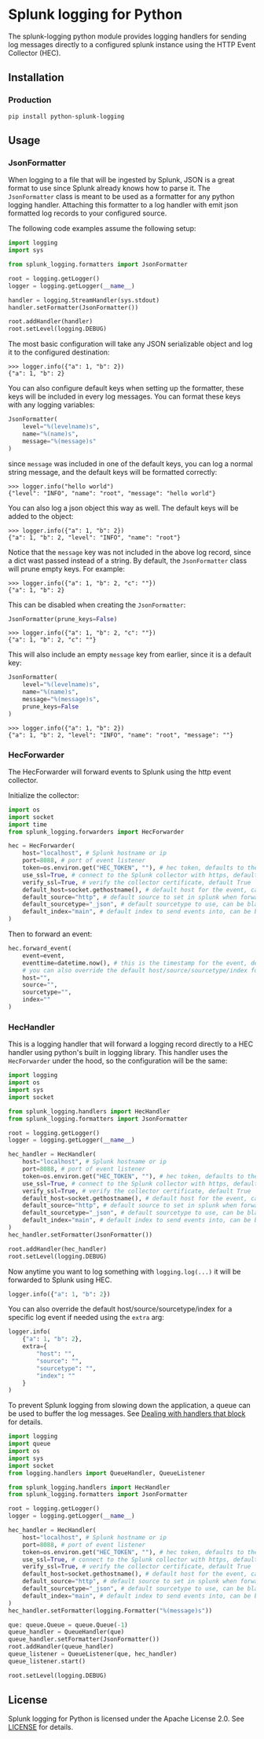 # Splunk logging for Python

The splunk-logging python module provides logging handlers for sending log messages directly to a configured
splunk instance using the HTTP Event Collector (HEC).

## Installation

### Production

```
pip install python-splunk-logging
```

## Usage

### JsonFormatter

When logging to a file that will be ingested by Splunk, JSON is a great format to use since Splunk already knows how to parse it.
The `JsonFormatter` class is meant to be used as a formatter for any python logging handler.
Attaching this formatter to a log handler with emit json formatted log records to your configured source.

The following code examples assume the following setup:
```python
import logging
import sys

from splunk_logging.formatters import JsonFormatter

root = logging.getLogger()
logger = logging.getLogger(__name__)

handler = logging.StreamHandler(sys.stdout)
handler.setFormatter(JsonFormatter())

root.addHandler(handler)
root.setLevel(logging.DEBUG)
```

The most basic configuration will take any JSON serializable object and log it to the configured destination:
```
>>> logger.info({"a": 1, "b": 2})
{"a": 1, "b": 2}
```

You can also configure default keys when setting up the formatter, these keys will be included in every log messages.
You can format these keys with any logging variables:
```python
JsonFormatter(
    level="%(levelname)s",
    name="%(name)s",
    message="%(message)s"
)
```

since `message` was included in one of the default keys, you can log a normal string message,
and the default keys will be formatted correctly:
```
>>> logger.info("hello world")
{"level": "INFO", "name": "root", "message": "hello world"}
```

You can also log a json object this way as well. The default keys will be added to the object:
```
>>> logger.info({"a": 1, "b": 2})
{"a": 1, "b": 2, "level": "INFO", "name": "root"}
```

Notice that the `message` key was not included in the above log record, since a dict wast passed instead of a string.
By default, the `JsonFormatter` class will prune empty keys. For example:
```
>>> logger.info({"a": 1, "b": 2, "c": ""})
{"a": 1, "b": 2}
```

This can be disabled when creating the `JsonFormatter`:
```python
JsonFormatter(prune_keys=False)
```
```
>>> logger.info({"a": 1, "b": 2, "c": ""})
{"a": 1, "b": 2, "c": ""}
```

This will also include an empty `message` key from earlier, since it is a default key:
```python
JsonFormatter(
    level="%(levelname)s",
    name="%(name)s",
    message="%(message)s",
    prune_keys=False
)
```
```
>>> logger.info({"a": 1, "b": 2})
{"a": 1, "b": 2, "level": "INFO", "name": "root", "message": ""}
```

### HecForwarder

The HecForwarder will forward events to Splunk using the http event collector.

Initialize the collector:
```python
import os
import socket
import time
from splunk_logging.forwarders import HecForwarder

hec = HecForwarder(
    host="localhost", # Splunk hostname or ip
    port=8088, # port of event listener
    token=os.environ.get("HEC_TOKEN", ""), # hec token, defaults to the HEC_TOKEN environment variable
    use_ssl=True, # connect to the Splunk collector with https, default True
    verify_ssl=True, # verify the collector certificate, default True
    default_host=socket.gethostname(), # default host for the event, can be blank
    default_source="http", # default source to set in splunk when forwarding events, can be blank
    default_sourcetype="_json", # default sourcetype to use, can be blank
    default_index="main", # default index to send events into, can be blank
)
```

Then to forward an event:
```python
hec.forward_event(
    event=event,
    eventtime=datetime.now(), # this is the timestamp for the event, defaults to the current time
    # you can also override the default host/source/sourcetype/index for this event only if needed
    host="",
    source="",
    sourcetype="",
    index=""
)
```

### HecHandler

This is a logging handler that will forward a logging record directly to a HEC handler using python's built in logging library.
This handler uses the `HecForwarder` under the hood, so the configuration will be the same:

```python
import logging
import os
import sys
import socket

from splunk_logging.handlers import HecHandler
from splunk_logging.formatters import JsonFormatter

root = logging.getLogger()
logger = logging.getLogger(__name__)

hec_handler = HecHandler(
    host="localhost", # Splunk hostname or ip
    port=8088, # port of event listener
    token=os.environ.get("HEC_TOKEN", ""), # hec token, defaults to the HEC_TOKEN environment variable
    use_ssl=True, # connect to the Splunk collector with https, default True
    verify_ssl=True, # verify the collector certificate, default True
    default_host=socket.gethostname(), # default host for the event, can be blank
    default_source="http", # default source to set in splunk when forwarding events, can be blank
    default_sourcetype="_json", # default sourcetype to use, can be blank
    default_index="main", # default index to send events into, can be blank
)
hec_handler.setFormatter(JsonFormatter())

root.addHandler(hec_handler)
root.setLevel(logging.DEBUG)
```

Now anytime you want to log something with `logging.log(...)` it will be forwarded to Splunk using HEC.
```python
logger.info({"a": 1, "b": 2})
```

You can also override the default host/source/sourcetype/index for a specific log event if needed using the `extra` arg:
```python
logger.info(
    {"a": 1, "b": 2},
    extra={
        "host": "",
        "source": "",
        "sourcetype": "",
        "index": ""
    }
)
```

To prevent Splunk logging from slowing down the application, a queue can be used to buffer the log messages. See [Dealing with handlers that block](https://docs.python.org/3/howto/logging-cookbook.html#dealing-with-handlers-that-block) for details.

```python
import logging
import queue
import os
import sys
import socket
from logging.handlers import QueueHandler, QueueListener

from splunk_logging.handlers import HecHandler
from splunk_logging.formatters import JsonFormatter

root = logging.getLogger()
logger = logging.getLogger(__name__)

hec_handler = HecHandler(
    host="localhost", # Splunk hostname or ip
    port=8088, # port of event listener
    token=os.environ.get("HEC_TOKEN", ""), # hec token, defaults to the HEC_TOKEN environment variable
    use_ssl=True, # connect to the Splunk collector with https, default True
    verify_ssl=True, # verify the collector certificate, default True
    default_host=socket.gethostname(), # default host for the event, can be blank
    default_source="http", # default source to set in splunk when forwarding events, can be blank
    default_sourcetype="_json", # default sourcetype to use, can be blank
    default_index="main", # default index to send events into, can be blank
)
hec_handler.setFormatter(logging.Formatter("%(message)s"))

que: queue.Queue = queue.Queue(-1)
queue_handler = QueueHandler(que)
queue_handler.setFormatter(JsonFormatter())
root.addHandler(queue_handler)
queue_listener = QueueListener(que, hec_handler)
queue_listener.start()

root.setLevel(logging.DEBUG)
```

## License

Splunk logging for Python is licensed under the Apache License 2.0. See [LICENSE](LICENSE) for details.
